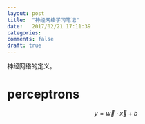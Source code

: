 ```yaml
---
layout: post
title:  "神经网络学习笔记"
date:   2017/02/21 17:11:39
categories:
comments: false
draft: true
---
```


神经网络的定义。

# perceptrons

$$
   y = \vec w \cdot \vec x + b
$$
